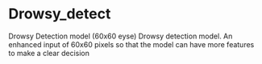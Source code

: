 # Drowsy_detect
Drowsy Detection model (60x60 eyse)
Drowsy detection model. An enhanced input of 60x60 pixels so that the model can have more features to make a clear decision
